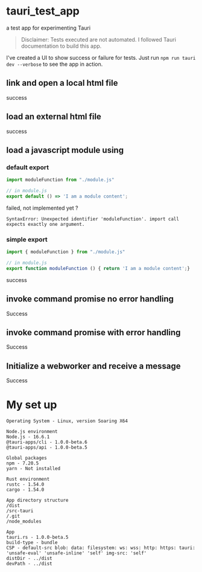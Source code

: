 # tauri_test_app
 a test app for experimenting Tauri

> Disclaimer: Tests executed are not automated. I followed Tauri documentation to build this app.

I've created a UI to show success or failure for tests. Just run `npm run tauri dev --verbose` to see the app in action.

## link and open a local html file
success

## load an external html file
success

## load a javascript module using
### default export
```javascript 
import moduleFunction from "./module.js"

// in module.js
export default () => 'I am a module content';
```
failed, not implemented yet ?
```
SyntaxError: Unexpected identifier 'moduleFunction'. import call expects exactly one argument.
```

### simple export
```javascript 
import { moduleFunction } from "./module.js"

// in module.js
export function moduleFunction () { return 'I am a module content';}
```
success


## invoke command promise no error handling
Success

## invoke command promise with error handling
Success

## Initialize a webworker and receive a message
Success

# My set up
```
Operating System - Linux, version Soaring X64

Node.js environment
Node.js - 16.6.1
@tauri-apps/cli - 1.0.0-beta.6
@tauri-apps/api - 1.0.0-beta.5

Global packages
npm - 7.20.5
yarn - Not installed

Rust environment
rustc - 1.54.0
cargo - 1.54.0

App directory structure
/dist
/src-tauri
/.git
/node_modules

App
tauri.rs - 1.0.0-beta.5
build-type - bundle
CSP - default-src blob: data: filesystem: ws: wss: http: https: tauri: 'unsafe-eval' 'unsafe-inline' 'self' img-src: 'self'
distDir - ../dist
devPath - ../dist
```
